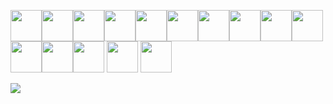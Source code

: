 <img height=50 src="https://cdn.jsdelivr.net/gh/devicons/devicon/icons/python/python-original.svg"/><img height=50 src="https://cdn.jsdelivr.net/gh/devicons/devicon/icons/java/java-original.svg"/><img height=50 src="https://cdn.jsdelivr.net/gh/devicons/devicon/icons/html5/html5-original.svg" /><img height=50 src="https://cdn.jsdelivr.net/gh/devicons/devicon/icons/css3/css3-original.svg" /><img height=50 src="https://cdn.jsdelivr.net/gh/devicons/devicon/icons/react/react-original.svg" /><img height=50 src="https://cdn.jsdelivr.net/gh/devicons/devicon/icons/flutter/flutter-original.svg" /><img height=50 src="https://cdn.jsdelivr.net/gh/devicons/devicon/icons/git/git-plain.svg"/><img height=50 src="https://cdn.jsdelivr.net/gh/devicons/devicon/icons/mysql/mysql-original.svg" /><img height=50 src="https://cdn.jsdelivr.net/gh/devicons/devicon/icons/firebase/firebase-plain-wordmark.svg" /><img height=50 src="https://cdn.jsdelivr.net/gh/devicons/devicon/icons/nodejs/nodejs-original-wordmark.svg" /><img height=50 src="https://cdn.jsdelivr.net/gh/devicons/devicon/icons/javascript/javascript-original.svg" /><img height=50 src="https://cdn.jsdelivr.net/gh/devicons/devicon/icons/subversion/subversion-original.svg" /><img height=50 src="https://cdn.jsdelivr.net/gh/devicons/devicon/icons/anaconda/anaconda-original-wordmark.svg" />
<img height=50 src="https://cdn.jsdelivr.net/gh/devicons/devicon/icons/pandas/pandas-original-wordmark.svg" />
<img height=50 src="https://cdn.jsdelivr.net/gh/devicons/devicon/icons/dart/dart-original-wordmark.svg" />


<p></p>
<img src="https://github-readme-stats.vercel.app/api/top-langs?username=Martypose"/>
